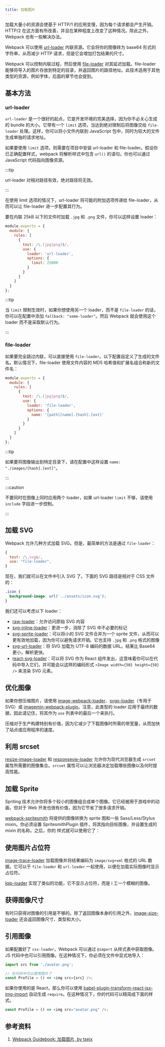 ```yaml
---
title: 加载图片
---
```


加载大量小的资源会使基于 HTTP/1 的应用变慢，因为每个请求都会产生开销。HTTP/2 在这方面有所改善，并且在某种程度上改变了这种情况。除此之外，Webpack 也有一些解决办法。

Webpack 可以使用 [url-loader](https://www.npmjs.com/package/url-loader) 内联资源。它会将你的图像转为 base64 形式的字符串，从而减少 HTTP 请求，但是它会增加打包结果的尺寸。

Webpack 可以控制内联过程，然后使用 [file-loader](https://www.npmjs.com/package/file-loader) 对其延迟加载。file-loader 能够将导入的图片存放到特定的目录，并返回图片的路径地址。此技术适用于其他类型的资源，例如字体，后面的章节也会提到。

## 基本方法

### url-loader

`url-loader` 是一个很好的起点，它是开发环境的完美选择，因为你不必关心生成的 bundle 的大小。它带有一个 `limit` 选项，当达到绝对限制后将图像交给 `file-loader` 处理。这样，你可以将小文件内联到 JavaScript 包中，同时为较大的文件生成单独的请求地址。

如果要使用 `limit` 选项，则需要在项目中安装 url-loader 和 file-loader。假设你已正确配置样式，webpack 将解析样式中包含 `url()` 的语句。你也可以通过 JavaScript 代码指向图像资源。

:::tip

url-loader 对相对路径有效，绝对路径将无效。

:::

在使用 limit 选项的情况下，url-loader 将可能的附加选项传递给 file-loader，从而可以让 file-loader 进一步配置其行为。

要在内联 25kB 以下的文件时加载 `.jpg` 和 `.png` 文件，你可以这样设置 loader：

```js
module.exports = {
  module: {
    rules: [
      {
        test: /\.(jpg|png)$/,
        use: {
          loader: 'url-loader',
          options: {
            limit: 25000
          }
        }
      }
    ]
  }
};
```

:::tip

当 `limit` 限制生效时，如果你想使用另一个 loader，而不是 `file-loader` 的话，你可以在配置中添加 `fallback: "some-loader"`。然后 Webpack 就会使用这个 loader 而不是采取默认行为。

:::

### file-loader

如果要完全跳过内联，可以直接使用 `file-loader`。以下配置自定义了生成的文件名。默认情况下，file-loader 使用文件内容的 MD5 哈希值和扩展名组合称新的文件名：

```js
module.exports = {
  module: {
    rules: [
      {
        test: /\.(jpg|png)$/,
        use: {
          loader: 'file-loader',
          options: {
            name: '[path][name].[hash].[ext]'
          }
        }
      }
    ]
  }
};
```

:::tip

如果要将图像输出到特定目录下，请在配置中这样设置 `name: "./images/[hash].[ext]"`。

:::

:::caution

不要同时在图像上同时应用两个 loader，如果 url-loader `limit` 不够，请使用 `include` 字段进一步控制。

:::

## 加载 SVG

Webpack 允许几种方式加载 SVG。但是，最简单的方法是通过 `file-loader`：

```js
{
  test: /\.svg$/,
  use: "file-loader",
}
```

现在，我们就可以在文件中引入 SVG 了。下面的 SVG 路径是相对于 CSS 文件的：

```css
.icon {
  background-image: url('../assets/icon.svg');
}
```

我们还可以考虑以下 loader：

- [raw-loader](https://www.npmjs.com/package/raw-loader)：允许访问原始 SVG 内容
- [svg-inline-loader](https://www.npmjs.com/package/vue-svg-inline-loader)：更进一步，消除了 SVG 中不必要的标记
- [svg-sprite-loader](https://www.npmjs.com/package/svg-sprite-loader)：可以将小的 SVG 文件合并为一个 sprite 文件，从而可以更有效地加载，因为你可以避免请求开销。它也支持 `.jpg` 和 `.png` 格式的图像
- [svg-url-loader](https://www.npmjs.com/package/svg-url-loader)：将 SVG 加载为 UTF-8 编码的数据 URL。结果比 Base64 更小，解析更快。
- [react-svg-loader](https://www.npmjs.com/package/react-svg-loader)：可以将 SVG 作为 React 组件发出，这意味着你可以在代码中导入它们，并可能会以这样的编码形式 `<Image width={50} height={50} />` 来渲染 SVG 元素。

## 优化图像

如果你想压缩图片，请使用 [image-webpack-loader](https://www.npmjs.com/package/image-webpack-loader)、[svgo-loader](https://www.npmjs.com/package/svgo-loader)（专用于 SVG）或 [imagemin-webpack-plugin](https://www.npmjs.com/package/imagemin-webpack-plugin)。注意，此类型的 loader 应用于最终的数据，因此请记住，将其作为 `use` 列表中的最后一个来执行。

压缩对于生产构建特别有价值，因为它减少了下载图像时所需的带宽量，从而加快了站点或应用程序的速度。

## 利用 srcset

[resize-image-loader](https://www.npmjs.com/package/resize-image-loader) 和 [responsevie-loader](https://www.npmjs.com/package/responsive-loader) 允许你为现代浏览器生成 `srcset` 属性所需要的图像集合。`srcset` 属性可以让浏览器决定加载哪些图像以及何时提高性能。

## 加载 Sprite

Spriting 技术允许你将多个较小的图像组合成单个图像。它已经被用于游戏中的动画，但对于 Web 开发也很有价值，因为它节省了很多请求开销。

[webpack-spritesmith](https://www.npmjs.com/package/webpack-spritesmith) 将提供的图像转换为 sprite 图和一些 Sass/Less/Stylus mixin。你必须设置 SpritesmithPlugin 插件，将其指向目标图像，并设置生成的 mixin 的名称。之后，你的 样式就可以使用它了：

## 使用图片占位符

[image-trace-loader](https://www.npmjs.com/package/image-trace-loader) 加载图像并将结果编码为 `image/svg+xml` 格式的 URL 数据。它可以于 `file-loader` 和 `url-loader` 一起使用，以便在加载实际图像时显示占位符。

[lqip-loader](https://www.npmjs.com/package/lqip-loader) 实现了类似的功能，它不显示占位符，而是 i 工一个模糊的图像。

## 获得图像尺寸

有时只获得对图像的引用是不够的。除了返回图像本身的引用之外，[image-size-loader](https://www.npmjs.com/package/image-size-loader) 还会返回图像尺寸、类型和大小。

## 引用图像

如果配置好了 `css-loader`，Webpack 可以通过 `@import` 从样式表中获取图像。JS 代码中也可以引用图像。在这种情况下，你必须在文件中显式地导入：

```js
import src from './avatar.png';

// 在代码中可以使用图片了
const Profile = () => <img src={src} />;
```

如果你使用的是 React，那么你可以使用 [babel-plugin-transform-react-jsx-img-import](https://www.npmjs.com/package/babel-plugin-transform-react-jsx-img-import) 自动生成 `require`。在这种情况下，你的代码可以精简成下面的样式。

```js
const Profile = () => <img src="avatar.png" />;
```

## 参考资料

1. [Webpack Guidebook: 加载图片, by tsejx](https://tsejx.github.io/webpack-guidebook/best-practice/practical-application/loading-images)
